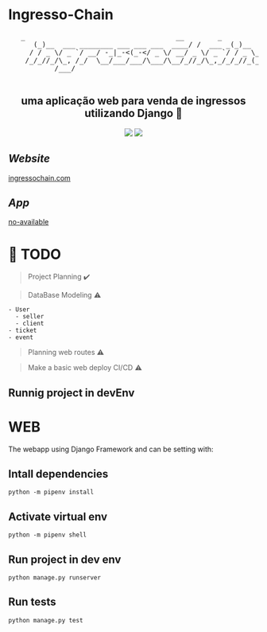 # Ingresso-Chain

<div align='center'>
    <pre>   _                                    __        _                    
      (_)__  ___ ________ ___ ___ ___  ____/ /  ___ _(_)__   _______  __ _ 
     / / _ \/ _ `/ __/ -_|_-&lt;(_-&lt;/ _ \/ __/ _ \/ _ `/ / _ \_/ __/ _ \/  ' \
    /_/_//_/\_, /_/  \__/___/___/\___/\__/_//_/\_,_/_/_//_(_)__/\___/_/_/_/
           /___/                                                           
    </pre>
    <h2><b>uma aplicação web para venda de ingressos utilizando Django 💸</b></h2>
    <img src='https://img.shields.io/badge/Python-3.9.2-blue'></img>
    <img src='https://img.shields.io/badge/Django-3-red'></img>
</div>

## *Website*

[ingressochain.com](https://www.ingressochain.com/)

## *App*

[no-available]()
# :pushpin: **TODO** 


> Project Planning :heavy_check_mark:

> DataBase Modeling :warning:

    - User
      - seller
      - client
    - ticket
    - event

> Planning web routes :warning:

> Make a basic web deploy CI/CD :warning:

## Runnig project in devEnv

# WEB

The webapp using Django Framework and can be setting with:

## Intall dependencies 

    python -m pipenv install

## Activate virtual env

    python -m pipenv shell

## Run project in dev env

    python manage.py runserver


## Run tests

    python manage.py test
